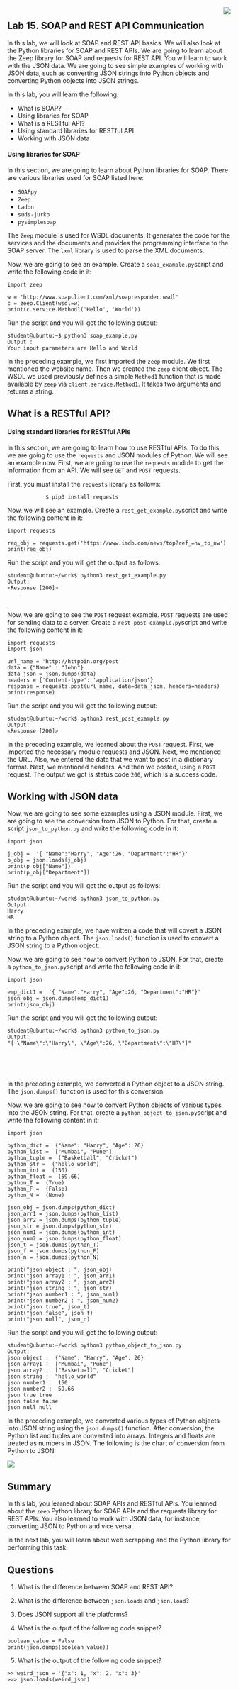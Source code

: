 <img align="right" src="./logo.png">

Lab 15. SOAP and REST API Communication
----------------------------------------------------



In this lab, we will look at SOAP and REST API basics. We will also
look at the Python libraries for SOAP and REST APIs. We are going to
learn about the Zeep library for SOAP and requests for REST API. You
will learn to work with the JSON data. We are going to see simple
examples of working with JSON data, such as converting JSON strings into
Python objects and converting Python objects into JSON strings.

In this lab, you will learn the following:


-   What is SOAP?
-   Using libraries for SOAP
-   What is a RESTful API?
-   Using standard libraries for RESTful API
-   Working with JSON data


#### Using libraries for SOAP


In this section, we are going to learn about
Python libraries for SOAP. There are various libraries used for SOAP
listed here:


-   `SOAPpy`
-   `Zeep`
-   `Ladon`
-   `suds-jurko`
-   `pysimplesoap`



The `Zeep` module is used for WSDL documents. It generates the
code for the services and the documents and provides the programming
interface to the SOAP server. The `lxml` library is used to
parse the XML documents.

Now, we are going to see an example. Create
a `soap_example.py`script and write the following code in it:


```
import zeep

w = 'http://www.soapclient.com/xml/soapresponder.wsdl'
c = zeep.Client(wsdl=w)
print(c.service.Method1('Hello', 'World'))
```

Run the script and you will get the following output:


```
student@ubuntu:~$ python3 soap_example.py
Output :
Your input parameters are Hello and World
```

In the preceding example, we first imported the `zeep` module.
We first mentioned the website name. Then we created the
`zeep` client object. The WSDL we used previously defines a
simple `Method1` function that is made available by
`zeep` via `client.service.Method1`. It takes two
arguments and returns a string.



What is a RESTful API?
-----------------------------------------



#### Using standard libraries for RESTful APIs



In this section, we are going to learn how to
use RESTful APIs. To do this, we are going to
use the `requests` and JSON modules of Python. We will see an
example now. First, we are going to use the `requests` module
to get the information from an API. We will see `GET` and
`POST` requests.

First, you must install the `requests` library as follows:


```
            $ pip3 install requests
```

Now, we will see an example. Create
a `rest_get_example.py`script and write the following content
in it:


```
import requests

req_obj = requests.get('https://www.imdb.com/news/top?ref_=nv_tp_nw')
print(req_obj)
```

Run the script and you will get the output as follows:


```
student@ubuntu:~/work$ python3 rest_get_example.py
Output:
<Response [200]>
```

 


Now, we are going to see the `POST` request example.
`POST` requests are used for sending data to a server. Create
a `rest_post_example.py`script and write the following content
in it:


```
import requests
import json

url_name = 'http://httpbin.org/post'
data = {"Name" : "John"}
data_json = json.dumps(data)
headers = {'Content-type': 'application/json'}
response = requests.post(url_name, data=data_json, headers=headers)
print(response)
```

Run the script and you will get the following output:


```
student@ubuntu:~/work$ python3 rest_post_example.py
Output:
<Response [200]>
```

In the preceding example, we learned about the `POST` request.
First, we imported the necessary module requests and JSON. Next, we
mentioned the URL. Also, we entered the data that we want to post in a
dictionary format. Next, we mentioned headers. And then we posted, using
a `POST` request. The output we got is status code
`200`, which is a success code.



Working with JSON data
-----------------------------------------

Now, we are going to see some examples using a JSON module. First, we
are going to see the conversion from JSON to Python. For that, create a
script `json_to_python.py` and write the following code in it:


```
import json

j_obj =  '{ "Name":"Harry", "Age":26, "Department":"HR"}'
p_obj = json.loads(j_obj)
print(p_obj["Name"])
print(p_obj["Department"])
```

Run the script and you will get the output as follows:


```
student@ubuntu:~/work$ python3 json_to_python.py
Output:
Harry
HR
```

In the preceding example, we have written a code that will covert a JSON
string to a Python object. The `json.loads()` function is used
to convert a JSON string to a Python object.

Now, we are going to see how to convert Python to JSON. For that, create
a `python_to_json.py`script and write the following code in
it:


```
import json

emp_dict1 =  '{ "Name":"Harry", "Age":26, "Department":"HR"}'
json_obj = json.dumps(emp_dict1)
print(json_obj)
```

Run the script and you will get the following output:


```
student@ubuntu:~/work$ python3 python_to_json.py
Output:
"{ \"Name\":\"Harry\", \"Age\":26, \"Department\":\"HR\"}"
```

 

 

In the preceding example, we converted a Python object to a JSON string.
The `json.dumps()` function is used for this conversion.

Now, we are going to see how to convert Python objects of various types
into the JSON string. For that, create
a `python_object_to_json.py`script and write the following
content in it:


```
import json

python_dict =  {"Name": "Harry", "Age": 26}
python_list =  ["Mumbai", "Pune"]
python_tuple =  ("Basketball", "Cricket")
python_str =  ("hello_world")
python_int =  (150)
python_float =  (59.66)
python_T =  (True)
python_F =  (False)
python_N =  (None)

json_obj = json.dumps(python_dict)
json_arr1 = json.dumps(python_list)
json_arr2 = json.dumps(python_tuple)
json_str = json.dumps(python_str)
json_num1 = json.dumps(python_int)
json_num2 = json.dumps(python_float)
json_t = json.dumps(python_T)
json_f = json.dumps(python_F)
json_n = json.dumps(python_N)

print("json object : ", json_obj)
print("json array1 : ", json_arr1)
print("json array2 : ", json_arr2)
print("json string : ", json_str)
print("json number1 : ", json_num1)
print("json number2 : ", json_num2)
print("json true", json_t)
print("json false", json_f)
print("json null", json_n)
```

Run the script and you will get the following output:


```
student@ubuntu:~/work$ python3 python_object_to_json.py
Output:
json object :  {"Name": "Harry", "Age": 26}
json array1 :  ["Mumbai", "Pune"]
json array2 :  ["Basketball", "Cricket"]
json string :  "hello_world"
json number1 :  150
json number2 :  59.66
json true true
json false false
json null null
```

In the preceding example, we converted various types of Python objects into JSON string using
the `json.dumps()` function. After conversion, the Python list
and tuples are converted into arrays. Integers and floats are treated as
numbers in JSON. The following is the chart of conversion from Python to
JSON:

![](./images/17.PNG)



Summary
--------------------------



In this lab, you learned about SOAP APIs and RESTful APIs. You
learned about the `zeep` Python library for SOAP APIs and the
requests library for REST APIs. You also learned to work with JSON data,
for instance, converting JSON to Python and vice versa.

In the next lab, you will learn about web scrapping and the Python
library for performing this task.



Questions
----------------------------




1.  What is the difference between SOAP and REST API?
2.  What is the difference between `json.loads` and
    `json.load`?
3.  Does JSON support all the platforms?

4.  What is the output of the following code snippet?

```
boolean_value = False
print(json.dumps(boolean_value))
```


5.  What is the output of the following code snippet?

```
>> weird_json = '{"x": 1, "x": 2, "x": 3}'
>>> json.loads(weird_json)
```


